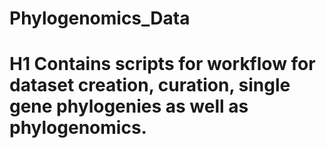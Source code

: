 # Phylogenomics_Data
# H1 Contains scripts for workflow for dataset creation, curation, single gene phylogenies as well as phylogenomics.


